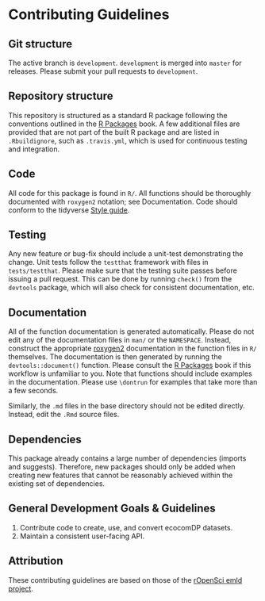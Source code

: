 # Contributing Guidelines

## Git structure

The active branch is `development`. `development` is merged into `master` for releases. Please submit your pull requests to `development`.

## Repository structure

This repository is structured as a standard R package following the conventions outlined in the [R Packages](https://r-pkgs.org/) book. A few additional files are provided that are not part of the built
R package and are listed in `.Rbuildignore`, such as `.travis.yml`, which is used for continuous testing and integration.

## Code

All code for this package is found in `R/`. All functions should be thoroughly documented with `roxygen2` notation; see Documentation. Code should conform to the tidyverse [Style guide](https://style.tidyverse.org/index.html).

## Testing

Any new feature or bug-fix should include a unit-test demonstrating the change.  Unit tests follow the `testthat` framework with files in `tests/testthat`.  Please make sure that the testing suite passes before issuing a pull request.  This can be done by running `check()` from the `devtools` package, which will also check for consistent documentation, etc.

## Documentation

All of the function documentation is generated automatically. Please do not edit any of the documentation files in `man/` or the `NAMESPACE`.  Instead, construct the appropriate [roxygen2](https://github.com/klutometis/roxygen) documentation in the function files in `R/` themselves.  The documentation is then generated by running the `devtools::document()` function.  Please consult the [R Packages](https://r-pkgs.org/) book if this workflow is unfamiliar to you.  Note that functions should include examples in the documentation. Please use `\dontrun` for examples that take more than a few seconds.

Similarly, the `.md` files in the base directory should not be edited directly. Instead, edit the `.Rmd` source files.

## Dependencies

This package already contains a large number of dependencies (imports and suggests). Therefore, new packages should only be added when creating new features that cannot be reasonably achieved within the existing set of dependencies.

## General Development Goals & Guidelines

1. Contribute code to create, use, and convert ecocomDP datasets.
2. Maintain a consistent user-facing API.

## Attribution

These contributing guidelines are based on those of the [rOpenSci emld project](https://github.com/ropensci/emld/blob/master/CONTRIBUTING.md).
